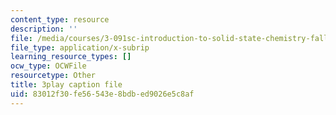 ```yaml
---
content_type: resource
description: ''
file: /media/courses/3-091sc-introduction-to-solid-state-chemistry-fall-2010/83012f30fe56543e8bdbed9026e5c8af_xEnYH0KNkfA.vtt
file_type: application/x-subrip
learning_resource_types: []
ocw_type: OCWFile
resourcetype: Other
title: 3play caption file
uid: 83012f30-fe56-543e-8bdb-ed9026e5c8af
---
```

